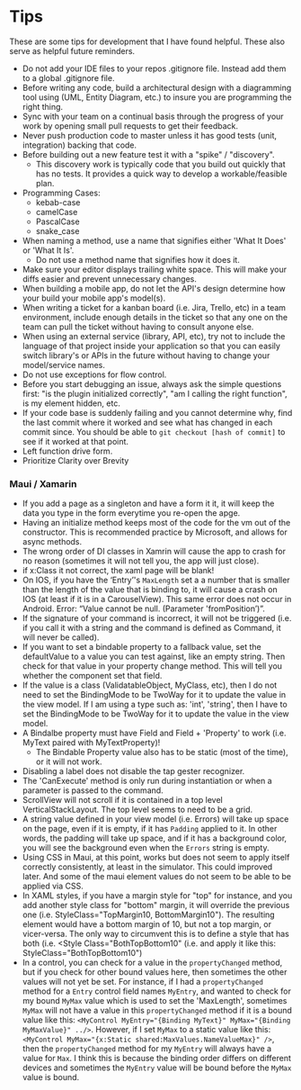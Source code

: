 # Tips

These are some tips for development that I have found helpful. These also serve as helpful future reminders.

- Do not add your IDE files to your repos .gitignore file. Instead add them to a global .gitignore file.
- Before writing any code, build a architectural design with a diagramming tool using (UML, Entity Diagram, etc.) to insure you are programming the right thing.
- Sync with your team on a continual basis through the progress of your work by opening small pull requests to get their feedback.
- Never push production code to master unless it has good tests (unit, integration) backing that code.
- Before building out a new feature test it with a "spike" / "discovery".
  - This discovery work is typically code that you build out quickly that has no tests. It provides a quick way to develop a workable/feasible plan.
- Programming Cases:
  - kebab-case
  - camelCase
  - PascalCase
  - snake_case
- When naming a method, use a name that signifies either 'What It Does' or 'What It Is'.
  - Do not use a method name that signifies how it does it.
- Make sure your editor displays trailing white space. This will make your diffs easier and prevent unnecessary changes.
- When building a mobile app, do not let the API's design determine how your build your mobile app's model(s).
- When writing a ticket for a kanban board (i.e. Jira, Trello, etc) in a team environment, include enough details in the ticket so that any one on the team can pull the ticket without having to consult anyone else.
- When using an external service (library, API, etc), try not to include the language of that project inside your application so that you can easily switch library's or APIs in the future without having to change your model/service names.
- Do not use exceptions for flow control.
- Before you start debugging an issue, always ask the simple questions first: "is the plugin initialized correctly", "am I calling the right function", is my element hidden, etc.
- If your code base is suddenly failing and you cannot determine why, find the last commit where it worked and see what has changed in each commit since. You should be able to `git checkout [hash of commit]` to see if it worked at that point.
- Left function drive form.
- Prioritize Clarity over Brevity

### Maui / Xamarin

- If you add a page as a singleton and have a form it it, it will keep the data you type in the form everytime you re-open the apge.
- Having an initialize method keeps most of the code for the vm out of the constructor. This is recommended practice by Microsoft, and allows for async methods.
- The wrong order of DI classes in Xamrin will cause the app to crash for no reason (sometimes it will not tell you, the app will just close).
- if x:Class it not correct, the xaml page will be blank!
- On IOS, if you have the ‘Entry’'s `MaxLength` set a a number that is smaller than the length of the value that is binding to, it will cause a crash on IOS (at least if it is in a CarouselView). This same error does not occur in Android. Error: “Value cannot be null. (Parameter 'fromPosition’)”.
- If the signature of your command is incorrect, it will not be triggered (i.e. if you call it with a string and the command is defined as Command<int>, it will never be called).
- If you want to set a bindable property to a fallback value, set the defaultValue to a value you can test against, like an empty string. Then check for that value in your property change method. This will tell you whether the component set that field.
- If the value is a class (ValidatableObject, MyClass, etc), then I do not need to set the BindingMode to be TwoWay for it to update the value in the view model. If I am using a type such as: 'int', 'string', then I have to set the BindingMode to be TwoWay for it to update the value in the view model.
- A Bindalbe property must have Field and Field + 'Property' to work (i.e. MyText paired with MyTextProperty)!
  - The Bindable Property value also has to be static (most of the time), or it will not work.
- Disabling a label does not disable the tap gester recognizer.
- The 'CanExecute' method is only run during instantiation or when a parameter is passed to the command.
- ScrollView will not scroll if it is contained in a top level VerticalStackLayout. The top level seems to need to be a grid.
- A string value defined in your view model (i.e. Errors) will take up space on the page, even if it is empty, if it has `Padding` applied to it. In other words, the padding will take up space, and if it has a background color, you will see the background even when the `Errors` string is empty.
- Using CSS in Maui, at this point, works but does not seem to apply itself correctly consistently, at least in the simulator. This could improved later. And some of the maui element values do not seem to be able to be applied via CSS.
- In XAML styles, if you have a margin style for "top" for instance, and you add another style class for "bottom" margin, it will override the previous one (i.e. StyleClass="TopMargin10, BottomMargin10"). The resulting element would have a bottom margin of 10, but not a top margin, or vicer-versa. The only way to circumvent this is to define a style that has both (i.e. <Style Class="BothTopBottom10" (i.e. <Setter Property="Margin"> <Thickness Top="10" Bottom="10" /></Setter></Style> and apply it like this: StyleClass="BothTopBottom10")
- In a control, you can check for a value in the `propertyChanged` method, but if you check for other bound values here, then sometimes the other values will not yet be set. For instance, if I had a `propertyChanged` method for a `Entry` control field names `MyEntry`, and wanted to check for my bound `MyMax` value which is used to set the 'MaxLength', sometimes `MyMax` will not have a value in this `propertyChanged` method if it is a bound value like this: `<MyControl MyEntry="{Binding MyText}" MyMax="{Binding MyMaxValue}" ../>`. However, if I set `MyMax` to a static value like this: `<MyControl MyMax="{x:Static shared:MaxValues.NameValueMax}" />`, then the `propertyChanged` method for my `MyEntry` will always have a value for `Max`. I think this is because the binding order differs on different devices and sometimes the `MyEntry` value will be bound before the `MyMax` value is bound.
